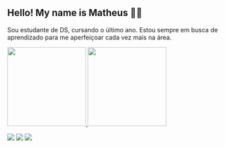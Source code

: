 ## Hello! My name is Matheus 👋🏻

Sou estudante de DS, cursando o último ano. Estou sempre em busca de aprendizado para me aperfeiçoar cada vez mais na área.

<div>
<a href="https://github.com/seu-usuário-aqui">
<img height="180em" src="https://github-readme-stats.vercel.app/api/top-langs/?username=mat1135&layout=compact&langs_count=7"/>
<img height="180em" src="https://github-readme-stats.vercel.app/api?username=mat1135&show_icons=true&include_all_commits=true&count_private=true"/>
</div>
  
<div>

<a href="https://instagram.com/matth.oliv/" target="_blank"><img src="https://img.shields.io/badge/-Instagram-%23E4405F?style=for-the-badge&logo=instagram&logoColor=white" target="_blank"></a>
<a href = "mailto:matheusolivbarroso@gmail.com"><img src="https://img.shields.io/badge/Gmail-D14836?style=for-the-badge&logo=gmail&logoColor=white" target="_blank"></a>
<a href="https://www.linkedin.com/in/seu-usuário-linkedln-aqui" target="_blank"><img src="https://img.shields.io/badge/-LinkedIn-%230077B5?style=for-the-badge&logo=linkedin&logoColor=white" target="_blank"></a>   
</div>
